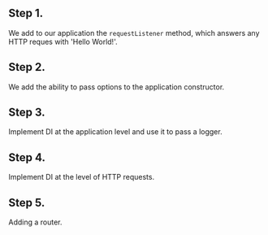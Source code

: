 ## Step 1.

We add to our application the `requestListener` method, which answers any HTTP reques with 'Hello World!'.

## Step 2.

We add the ability to pass options to the application constructor.

## Step 3.

Implement DI at the application level and use it to pass a logger.

## Step 4.

Implement DI at the level of HTTP requests.

## Step 5.

Adding a router.
